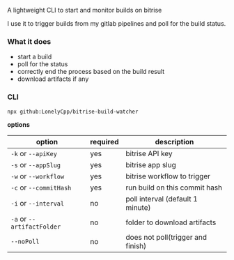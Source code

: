 A lightweight CLI to start and monitor builds on bitrise

I use it to trigger builds from my gitlab pipelines and poll for the build status.

### What it does

- start a build
- poll for the status
- correctly end the process based on the build result
- download artifacts if any

### CLI

`npx github:LonelyCpp/bitrise-build-watcher`

**options**

| option                     | required | description                       |
| -------------------------- | -------- | --------------------------------- |
| `-k` or `--apiKey`         | yes      | bitrise API key                   |
| `-s` or `--appSlug`        | yes      | bitrise app slug                  |
| `-w` or `--workflow`       | yes      | bitrise workflow to trigger       |
| `-c` or `--commitHash`     | yes      | run build on this commit hash     |
| `-i` or `--interval`       | no       | poll interval (default 1 minute)  |
| `-a` or `--artifactFolder` | no       | folder to download artifacts      |
| `--noPoll`                 | no       | does not poll(trigger and finish) |
